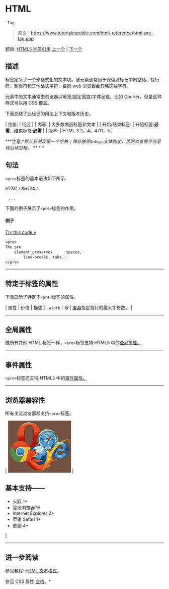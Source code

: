 # HTML

```
 Tag
```

> 原文：<https://www.tutorialrepublic.com/html-reference/html-pre-tag.php>

题目: [HTML5 标签引用](html5-tags.php) [上一个](html5-picture-tag.php) | [下一个](html5-progress-tag.php)

## 描述

标签定义了一个预格式化的文本块。该元素通常用于保留源标记中的空格、换行符、制表符和其他格式字符，否则 web 浏览器会忽略这些字符。

元素中的文本通常由浏览器以等宽(固定宽度)字体呈现，比如 Courier，但是这种样式可以用 CSS 覆盖。

下表总结了此标记的用法上下文和版本历史。

| 位置: | 街区 |
| 内容: | 大多数内嵌标签和文本 |
| 开始/结束标签: | 开始标签:**必需**，结束标签:**必需** |
| 版本: | HTML 3.2，4，4.01，5 |

 ***注意:**默认只兑现第一个空格；除非使用`&nbsp;`实体指定，否则浏览器不会呈现后续空格。*  ** * *

## 句法

`<pre>`标签的基本语法如下所示:

*HTML / XHTML:* <pre> ... </pre>

下面的例子展示了`<pre>`标签的作用。

#### 例子

[Try this code »](../codelab.php?topic=html&file=pre-tag "Try this code using online Editor")

```
<pre>
The pre
    element preserves      spaces,
        line-breaks, tabs...
</pre>
```

* * *

## 特定于标签的属性

下表显示了特定于`<pre>`标签的属性。

| 属性 | 价值 | 描述 |
| `width` | *号* | [废弃](../definitions.php#obsolete "Not supported in HTML5")指定每行的最大字符数。 |

* * *

## 全局属性

像所有其他 HTML 标签一样，`<pre>`标签支持 HTML5 中的[全局属性。](html5-global-attributes.php)

* * *

## 事件属性

`<pre>`标签还支持 HTML5 中的[事件属性。](html5-event-attributes.php)

* * *

## 浏览器兼容性

所有主流浏览器都支持`<pre>`标签。

| ![Browsers Icon](img/e9331123c77668c1832e541c2fca1002.png) | 

## 基本支持——

*   火狐 1+
*   谷歌浏览器 1+
*   Internet Explorer 2+
*   苹果 Safari 1+
*   歌剧 4+

 |

* * *

## 进一步阅读

参见教程: [HTML 文本格式](../html-tutorial/html-text-formatting.php)。

参见 CSS 属性:[空格](../css-reference/css-white-space-property.php)。*